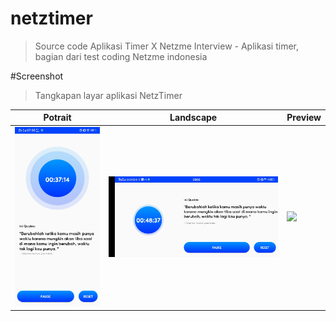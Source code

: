 # netztimer
>  Source code Aplikasi Timer X Netzme Interview - Aplikasi timer, bagian dari test coding Netzme indonesia

#Screenshot
> Tangkapan layar aplikasi NetzTimer

| Potrait | Landscape | Preview |
| --- | --- | --- |
|![](https://github.com/nandafr/netztimer/blob/master/screenshot/1.jpg) | ![](https://github.com/nandafr/netztimer/blob/master/screenshot/2.jpg) | ![](https://github.com/nandafr/netztimer/blob/master/screenshot/3.gif)
